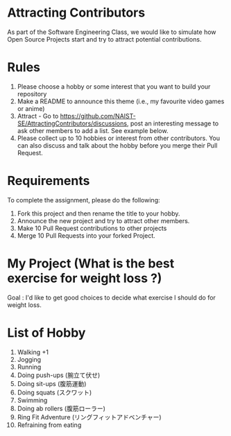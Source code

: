 # Attracting Contributors
As part of the Software Engineering Class, we would like to simulate how Open Source Projects start and try to attract potential contributions.

# Rules

1. Please choose a hobby or some interest that you want to build your repository
2. Make a README to announce this theme (i.e., my favourite video games or anime)
3. Attract - Go to https://github.com/NAIST-SE/AttractingContributors/discussions, post an interesting message to ask other members to add a list. See example below.
4. Please collect up to 10 hobbies or interest from other contributors. You can also discuss and talk about the hobby before you merge their Pull Request.

# Requirements
To complete the assignment, please do the following:
1. Fork this project and then rename the title to your hobby. 
2. Announce the new project and try to attract other members.
3. Make 10 Pull Request contributions to other projects
4. Merge 10 Pull Requests into your forked Project.

# My Project (What is the best exercise for weight loss ?)
Goal : I'd like to get good choices to decide what exercise I should do for weight loss.

# List of Hobby
1. Walking +1
2. Jogging
3. Running
4. Doing push-ups (腕立て伏せ)
5. Doing sit-ups (腹筋運動)
6. Doing squats (スクワット)
7. Swimming
8. Doing ab rollers (腹筋ローラー)
9. Ring Fit Adventure (リングフィットアドベンチャー)
10. Refraining from eating
